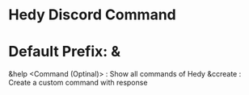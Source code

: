 # Hedy Discord Command
# Default Prefix: &
&help <Command (Optinal)> : Show all commands of Hedy
&ccreate <Command Name> <Command Response> : Create a custom command with response
 
